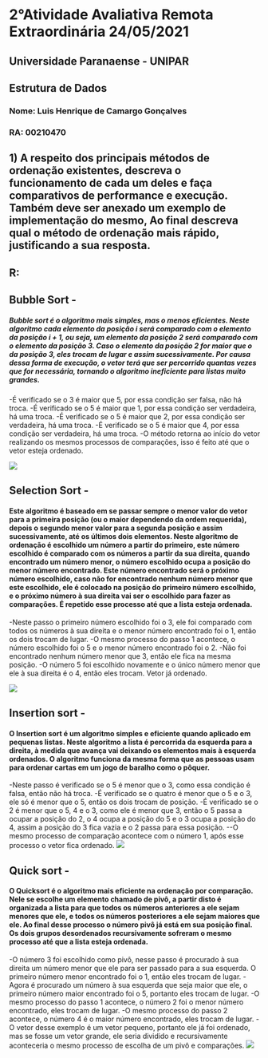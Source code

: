 # 2°Atividade Avaliativa Remota Extraordinária 24/05/2021
## Universidade Paranaense - UNIPAR
## Estrutura de Dados
### Nome: Luis Henrique de Camargo Gonçalves
### RA: 00210470    

## 1) A respeito dos principais métodos de ordenação existentes, descreva o funcionamento de cada um deles e faça comparativos de performance e execução. Também deve ser anexado um exemplo de implementação do mesmo, Ao final descreva qual o método de ordenação mais rápido, justificando a sua resposta.
## R: 


## Bubble Sort -
##### Bubble sort é o algoritmo mais simples, mas o menos eficientes. Neste algoritmo cada elemento da posição i será comparado com o elemento da posição i + 1, ou seja, um elemento da posição 2 será comparado com o elemento da posição 3. Caso o elemento da posição 2 for maior que o da posição 3, eles trocam de lugar e assim sucessivamente. Por causa dessa forma de execução, o vetor terá que ser percorrido quantas vezes que for necessária, tornando o algoritmo ineficiente para listas muito grandes.

-É verificado se o 3 é maior que 5, por essa condição ser falsa, não há troca.
-É verificado se o 5 é maior que 1, por essa condição ser verdadeira, há uma troca.
-É verificado se o 5 é maior que 2, por essa condição ser verdadeira, há uma troca.
-É verificado se o 5 é maior que 4, por essa condição ser verdadeira, há uma troca.
-O método retorna ao início do vetor realizando os mesmos processos de comparações, isso é feito até que o vetor esteja ordenado.

![](https://arquivo.devmedia.com.br/artigos/Bruno_Almeida_Honorato/Algoritmos-Resolucao-Problemas/2.jpg)

## Selection Sort -

#### Este algoritmo é baseado em se passar sempre o menor valor do vetor para a primeira posição (ou o maior dependendo da ordem requerida), depois o segundo menor valor para a segunda posição e assim sucessivamente, até os últimos dois elementos. Neste algoritmo de ordenação é escolhido um número a partir do primeiro, este número escolhido é comparado com os números a partir da sua direita, quando encontrado um número menor, o número escolhido ocupa a posição do menor número encontrado. Este número encontrado será o próximo número escolhido, caso não for encontrado nenhum número menor que este escolhido, ele é colocado na posição do primeiro número escolhido, e o próximo número à sua direita vai ser o escolhido para fazer as comparações. É repetido esse processo até que a lista esteja ordenada.

-Neste passo o primeiro número escolhido foi o 3, ele foi comparado com todos os números à sua direita e o menor número encontrado foi o 1, então os dois trocam de lugar.
-O mesmo processo do passo 1 acontece, o número escolhido foi o 5 e o menor número encontrado foi o 2.
-Não foi encontrado nenhum número menor que 3, então ele fica na mesma posição.
-O número 5 foi escolhido novamente e o único número menor que ele à sua direita é o 4, então eles trocam.
Vetor já ordenado.

![](https://arquivo.devmedia.com.br/artigos/Bruno_Almeida_Honorato/Algoritmos-Resolucao-Problemas/3.jpg)

## Insertion sort - 

#### O Insertion sort é um algoritmo simples e eficiente quando aplicado em pequenas listas. Neste algoritmo a lista é percorrida da esquerda para a direita, à medida que avança vai deixando os elementos mais à esquerda ordenados. O algoritmo funciona da mesma forma que as pessoas usam para ordenar cartas em um jogo de baralho como o pôquer.

-Neste passo é verificado se o 5 é menor que o 3, como essa condição é falsa, então não há troca.
-É verificado se o quatro é menor que o 5 e o 3, ele só é menor que o 5, então os dois trocam de posição.
-É verificado se o 2 é menor que o 5, 4 e o 3, como ele é menor que 3, então o 5 passa a ocupar a posição do 2, o 4 ocupa a posição do 5 e o 3 ocupa a posição do 4, assim a posição do 3 fica vazia e o 2 passa para essa posição.
--O mesmo processo de comparação acontece com o número 1, após esse processo o vetor fica ordenado.
![](https://arquivo.devmedia.com.br/artigos/Bruno_Almeida_Honorato/Algoritmos-Resolucao-Problemas/4.jpg)

## Quick sort - 
#### O Quicksort é o algoritmo mais eficiente na ordenação por comparação. Nele se escolhe um elemento chamado de pivô, a partir disto é organizada a lista para que todos os números anteriores a ele sejam menores que ele, e todos os números posteriores a ele sejam maiores que ele. Ao final desse processo o número pivô já está em sua posição final. Os dois grupos desordenados recursivamente sofreram o mesmo processo até que a lista esteja ordenada.

-O número 3 foi escolhido como pivô, nesse passo é procurado à sua direita um número menor que ele para ser passado para a sua esquerda. O primeiro número menor encontrado foi o 1, então eles trocam de lugar.
-Agora é procurado um número à sua esquerda que seja maior que ele, o primeiro número maior encontrado foi o 5, portanto eles trocam de lugar.
-O mesmo processo do passo 1 acontece, o número 2 foi o menor número encontrado, eles trocam de lugar.
-O mesmo processo do passo 2 acontece, o número 4 é o maior número encontrado, eles trocam de lugar.
-O vetor desse exemplo é um vetor pequeno, portanto ele já foi ordenado, mas se fosse um vetor grande, ele seria dividido e recursivamente aconteceria o mesmo processo de escolha de um pivô e comparações.
![](https://arquivo.devmedia.com.br/artigos/Bruno_Almeida_Honorato/Algoritmos-Resolucao-Problemas/5.jpg)
   